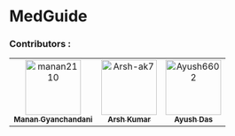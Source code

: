 # MedGuide
  
 ### Contributors :
<!-- readme: contributors -start -->
<table>
<tr>
    <td align="center">
        <a href="https://github.com/manan2110">
            <img src="https://avatars.githubusercontent.com/u/55996661?v=4" width="100;" alt="manan2110"/>
            <br />
            <sub><b>Manan Gyanchandani</b></sub>
        </a>
    </td>
    <td align="center">
        <a href="https://github.com/Arsh-ak7">
            <img src="https://avatars.githubusercontent.com/u/54078399?v=4" width="100;" alt="Arsh-ak7"/>
            <br />
            <sub><b>Arsh Kumar</b></sub>
        </a>
    </td>
    <td align="center">
        <a href="https://github.com/Ayush6602">
            <img src="https://avatars.githubusercontent.com/u/54628493?v=4" width="100;" alt="Ayush6602"/>
            <br />
            <sub><b>Ayush Das</b></sub>
        </a>
    </td></tr>
</table>
<!-- readme: contributors -end -->
